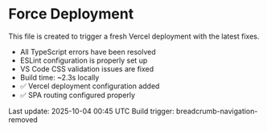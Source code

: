 # Force Deployment

This file is created to trigger a fresh Vercel deployment with the latest fixes.

- All TypeScript errors have been resolved
- ESLint configuration is properly set up
- VS Code CSS validation issues are fixed
- Build time: ~2.3s locally
- ✅ Vercel deployment configuration added
- ✅ SPA routing configured properly

Last update: 2025-10-04 00:45 UTC
Build trigger: breadcrumb-navigation-removed